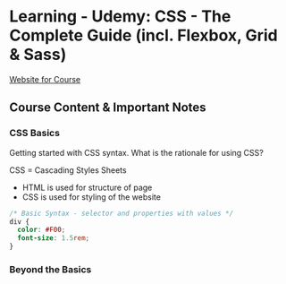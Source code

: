 # Learning - Udemy: CSS - The Complete Guide (incl. Flexbox, Grid & Sass)

[Website for Course](https://learning-feb-2019-css-complete-guide.netlify.com)

## Course Content & Important Notes

### CSS Basics

Getting started with CSS syntax. What is the rationale for using CSS?

CSS = Cascading Styles Sheets

* HTML is used for structure of page
* CSS is used for styling of the website

```css
/* Basic Syntax - selector and properties with values */
div {
  color: #F00;
  font-size: 1.5rem;
}
```

### Beyond the Basics